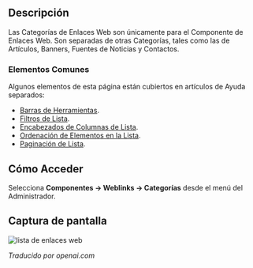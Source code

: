 <!-- Filename: Help4.x:Components_Weblinks_Categories  / Display title: Liens Web : Catégories -->

## Descripción

Las Categorías de Enlaces Web son únicamente para el Componente de Enlaces Web. Son separadas de otras Categorías, tales como las de Artículos, Banners, Fuentes de Noticias y Contactos.

### Elementos Comunes

Algunos elementos de esta página están cubiertos en artículos de Ayuda separados:

* [Barras de Herramientas](jdocmanual?article=help/common-elements/toolbars).
* [Filtros de Lista](jdocmanual?article=help/common-elements/list-filters).
* [Encabezados de Columnas de Lista](jdocmanual?article=help/common-elements/list-column-headers).
* [Ordenación de Elementos en la Lista](jdocmanual?article=help/common-elements/list-ordering).
* [Paginación de Lista](jdocmanual?article=help/common-elements/list-pagination).

## Cómo Acceder

Selecciona **Componentes → Weblinks → Categorías** desde el menú del Administrador.

## Captura de pantalla

![lista de enlaces web](../../../es/images/weblinks/web-links-categories-list.png)

*Traducido por openai.com*

